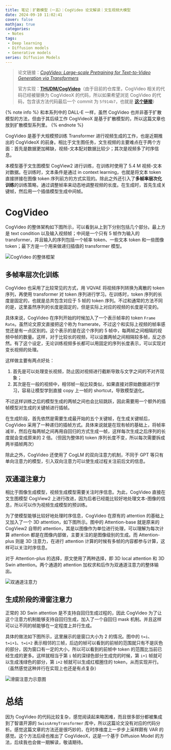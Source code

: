 ```yaml
---
title: 笔记｜扩散模型（一五）：CogVideo 论文解读｜文生视频大模型
date: 2024-09-10 11:02:41
cover: false
mathjax: true
categories:
 - Notes
tags:
 - Deep learning
 - Diffusion models
 - Generative models
series: Diffusion Models
---
```


> 论文链接：*[CogVideo: Large-scale Pretraining for Text-to-Video Generation via Transformers](https://arxiv.org/abs/2205.15868)*
>
> 官方实现：**[THUDM/CogVideo](https://github.com/THUDM/CogVideo)**（由于目前的仓库里，CogVideo 相关的代码已经被替换为 CogVideoX 的代码，所以如果希望浏览 CogVideo 的代码，包含该方法代码最后一个 commit 为 `5f914b7`，也就是 **[这个链接](https://github.com/THUDM/CogVideo/tree/5f914b772b7e220ee6ae84deb562fb9a1f54c5f8)**）

{% note info %}
和本系列中的 DALL-E 一样，虽然 CogVideo 也并非基于扩散模型的方法，但由于其后续工作 CogVideoX 是基于扩散模型的，所以这篇文章也放到扩散模型系列里。
{% endnote %}

CogVideo 是基于大规模预训练 Transformer 进行视频生成的工作，也是近期推出的 CogVideoX 的前身。相比于文生图任务，文生视频的主要难点在于两个方面：首先是数据更加稀缺，视频-文本配对数据比较少；其次是视频多了时序信息。

本模型基于文生图模型 CogView2 进行训练，在训练时使用了 5.4 M 视频-文本对数据。在训练时，文本条件是通过 in context learning，也就是将文本 token 直接拼接在图像 token 序列前方的方式实现的。除此之外还引入了**多帧率层次化训练**的训练策略，通过调整帧率来动态地调整视频的长度。在生成时，首先生成关键帧，然后用一个插值模型生成中间帧。

# CogVideo

CogVideo 的整体架构如下图所示，可以看到从上到下分别包括几个部分。最上方是 text condition 以及输入视频帧；中间是一个只有 5 帧作为输入的 transformer，并且输入的序列包括一个帧率 token、一些文本 token 和一些图像 token；最下方是一个用来做递归插值的 transformer 模型。

![CogVideo 的整体框架](https://little-nyima-oss.eos-beijing-2.cmecloud.cn/2024/09/10/cogvideo-framework.jpg)

## 多帧率层次化训练

CogVideo 也采用了比较常见的方式，用 VQVAE 将视频序列转换为离散的 token 序列，再使用 transformer 对 token 序列进行学习。在训练时，token 序列的长度是固定的，也就是总共包含对应于 5 帧的 token 序列。不过和通常的方法不同的是，这里虽然序列的长度是固定的，但是实际上对应的视频的长度是可变的。

具体来说，CogVideo 在序列开始的时候加入了一个表示帧率的 token `Frame Rate`。虽然论文原文直接把这个称为 framerate，不过这个和实际上视频的帧率感觉还是有一点区别的。这个表示的是在这个序列的 5 帧中，每两帧之间相隔的视频中帧的数量。这样，对于比较长的视频，可以设置两帧之间相隔较多帧，反之亦然。有了这个设定，无论训练视频多长都可以用固定的序列长度表示，可以实现对变长视频的处理。

这样做主要有两点好处：

1. 首先是可以处理变长视频，防止因对视频进行截断导致与文字之间的不对齐现象；
2. 其次是在一般的视频中，相邻帧一般比较类似，如果直接对原始数据进行学习，容易让模型学到直接 copy 上一帧的 shortcut，导致模型退化。

不过这样训练之后的模型生成的两帧之间也会比较跳跃，因此需要用一个额外的插帧模型对生成的关键帧进行插帧。

在生成阶段，首先依然是需要生成最开始的五个关键帧，在生成关键帧后，CogVideo 采用了一种递归的插帧方式。具体来说就是在现有帧的基础上，将帧率减半，然后在每两帧之间再用自回归的方式生成一帧，这样每次生成之后序列的长度就会变成原来的 2 倍。（但因为整体的 token 序列长度不变，所以每次需要拆成两半插帧两次）

除此之外，CogVideo 还使用了 CogLM 的双向注意力机制，不同于 GPT 等只有单向注意力的模型，引入双向注意力可以使生成过程关注前后文的信息。

## 双通道注意力

相比于图像生成模型，视频生成模型需要关注时序信息。为此，CogVideo 直接在文生图模型 CogView2 上进行改进，因为后者已经能比较好地处理文本-图像的信息，所以可以作为视频生成模型的预训练。

为了使模型能够比较好地处理时序信息，CogVideo 在原有的 attention 的基础上又加入了一个 3D attention，如下图所示。图中的 Attention-base 就是原来的 CogView2 自带的 attention，其是以图像作为单位进行处理，可以理解为每次计算 attention 都是在图像内部做，主要关注的是图像级别的生成。而 Attention-plus 则是 3D 注意力，在进行 attention 计算的时候有多帧的内容都参与计算，这样可以关注时序信息。

对于 Attention-plus 的选择，原文使用了两种选择，即 3D local attention 和 3D Swin attention。两个通道的 attention 加权求和后作为双通道注意力的整体输出。

<img src="https://little-nyima-oss.eos-beijing-2.cmecloud.cn/2024/09/10/dual-channel-attention.jpg" alt="双通道注意力" style="max-width: min(100%, 400px)" />

## 生成阶段的滑窗注意力

正常的 3D Swin attention 是不支持自回归生成过程的，因此 CogVideo 为了让这个注意力机制能够支持自回归生成，加入了一个自回归 mask 机制。并且这样可以让不同的帧能够在一定程度上并行生成。

具体的做法如下图所示，这里展示的是窗口大小为 2 的情况。图中的 `t=i`、`t=i+1`、`t=i+2` 表示相邻的三帧，后边的帧可以看到的前帧的范围就只有不是灰色的部分，因为窗口有一定的大小，所以可以看到的前帧中 token 的范围比当前已经生成的更多。这样就相当于第 `i` 帧的深绿色部分生成完的时候，第 `i+1` 帧就可以生成浅绿色的部分，第 `i+2` 帧就可以生成红框圈住的 token，从而实现并行。（虽然感觉这种并行在实现上也还是有点复杂）

<img src="https://little-nyima-oss.eos-beijing-2.cmecloud.cn/2024/09/10/shifted-window-attention.jpg" alt="滑窗注意力示意图" style="max-width: min(100%, 400px)" />

# 总结

因为 CogVideo 的代码比较复杂，感觉阅读起来略困难，而且很多部分都被集成到了智谱开源的 `SwissArmyTransformer` 库中，所以这篇论文没有对应的代码分析。感觉这篇文章的方法还是很巧妙的，在时序维度上一步步上采样颇有 VAR 的感觉。这个方法后续也推出了 CogVideoX，这是一个基于 Diffusion Model 的方法，后续我也会做一期解读，敬请期待。